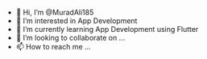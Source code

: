 - 👋 Hi, I’m @MuradAli185
- 👀 I’m interested in App Development
- 🌱 I’m currently learning App Development using Flutter
- 💞️ I’m looking to collaborate on ...
- 📫 How to reach me ...

<!---
MuradAli185/MuradAli185 is a ✨ special ✨ repository because its `README.md` (this file) appears on your GitHub profile.
You can click the Preview link to take a look at your changes.
--->

